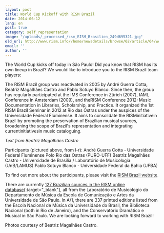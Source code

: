 ```yaml
---
layout: post
title: World Cup Kickoff with RISM Brazil
date: 2014-06-12
lang: en
post: true
category: self_representation
image: "/uploads/_processed_/csm_RISM_Brasilien_249d695321.jpg"
old_url: http://www.rism.info//home/newsdetails/browse/62/article/64/world-cup-kickoff-with-rism-brazil.html
email: ''
author: ''
---
```



The World Cup kicks off today in São Paulo! Did you know that RISM has its own lineup in Brazil? We would like to introduce you to the RISM Brazil team players:

The RISM Brazil group was reactivated in 2005 by André Guerra Cotta, Beatriz Magalhães Castro and Pablo Sotuyo Blanco. Since then, the group has regularly participated at the IMS Conference in Zürich (2007), IAML Conference in Amsterdam (2009), and theRISM Conference 2012: Music Documentation in Libraries, Scholarship, and Practice. It organized the 1st RISM Brazil Seminar in 2012 at Rio das Ostras under the auspices of the Universidade Federal Fluminense. It aims to consolidate the RISMinitiativein Brazil by promoting the preservation of Brazilian musical sources, broadening the scope of Brazil's representation and integrating currentinitiativesin music cataloguing.

_Text from Beatriz Magalhães Castro_

Participants (pictured above, from l-r):
André Guerra Cotta - Universidade Federal Fluminense Polo Rio das Ostras (PURO-UFF)
Beatriz Magalhães Castro - Universidade de Brasília / Laboratório de Musicologia (UnB/LAMUS)
Pablo Sotuyo Blanco - Universidade Federal da Bahia (UFBA)

To find out more about the participants, please visit the [RISM Brazil website](/workgroups/brazil-universities-of-bahia-brasilia-campinas-minas-gerais/contributors.html).

There are currently [127 Brazilian sources in the RISM online database](https://opac.rism.info/search?View=rism&siglum=BR-*){:target="_blank"}, all from the Laboratório de Musicologio do Departamento de Música da Escola de Comunicação e Artes da Universidade de São Paulo. In A/1, there are 337 printed editions listed from the Escola Nacional de Música da Universidade do Brasil, the Biblioteca Nacional (both in Rio de Janeiro), and the Conservatório Dramático e Musical in São Paulo. We are looking forward to working with RISM Brazil!

Photos courtesy of Beatriz Magalhães Castro.